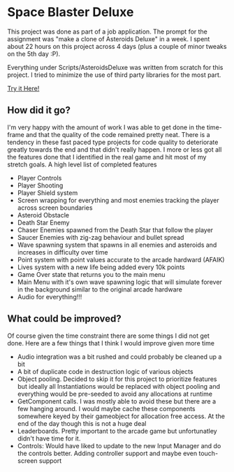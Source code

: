 # Space Blaster Deluxe
This project was done as part of a job application. The prompt for the assignment was "make a clone of Asteroids Deluxe" in a week. I spent about 22 hours on this project across 4 days (plus a couple of minor tweaks on the 5th day :P).

Everything under 
Scripts/AsteroidsDeluxe was written from scratch for this project. I tried to minimize the use of third party libraries for the most part.

[Try it Here!](https://mjholtzem.itch.io/space-blaster-deluxe)

## How did it go?
I'm very happy with the amount of work I was able to get done in the time-frame and that the quality of the code remained pretty neat. There is a tendency in these fast paced type projects for code quality to deteriorate greatly towards the end and that didn't really happen. I more or less got all the features done that I identified in the real game and hit most of my stretch goals. A high level list of completed features

 - Player Controls
 - Player Shooting
 - Player Shield system
 - Screen wrapping for everything and most enemies tracking the player across screen boundaries
 - Asteroid Obstacle
 - Death Star Enemy
 - Chaser Enemies spawned from the Death Star that follow the player
 - Saucer Enemies with zig-zag behaviour and bullet spread
 - Wave spawning system that spawns in all enemies and asteroids and increases in difficulty over time
 - Point system with point values accurate to the arcade hardward (AFAIK)
 - Lives system with a new life being added every 10k points
 - Game Over state that returns you to the main menu
 - Main Menu with it's own wave spawning logic that will simulate forever in the background similar to the original arcade hardware
 - Audio for everything!!!

## What could be improved?
Of course given the time constraint there are some things I did not get done. Here are a few things that I think I would improve given more time

 - Audio integration was a bit rushed and could probably be cleaned up a bit
 - A bit of duplicate code in destruction logic of various objects
 - Object pooling. Decided to skip it for this project to prioritize features but ideally all Instantiations would be replaced with object pooling and everything would be pre-seeded to avoid any allocations at runtime
 - GetComponent calls. I was mostly able to avoid these but there are a few hanging around. I would maybe cache these components somewhere keyed by their gameobject for allocation free access. At the end of the day though this is not a huge deal
 - Leaderboards. Pretty important to the arcade game but unfortunatley didn't have time for it.
 - Controls: Would have liked to update to the new Input Manager and do the controls better. Adding controller support and maybe even touch-screen support
